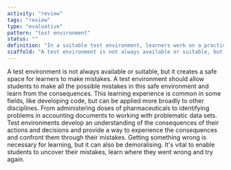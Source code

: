 ```yaml
---
activity: "review"
tags: "review"
type: "evaluative"
pattern: "test environment"
status: ""
definition: "In a suitable test environment, learners work on a practical example to explore a topic and test their skills, decisions and actions. It allows them to see what works, what errors occur and validation when correct."
scaffold: "A test environment is not always available or suitable, but it creates a safe space for learners to make mistakes. A test environment should allow students to make all the possible mistakes in this safe environment and learn from the consequences. This learning experience is common in some fields, like developing code, but can be applied more broadly to other disciplines. From administering doses of pharmaceuticals to identifying problems in accounting documents to working with problematic data sets. Test environments develop an understanding of the consequences of their actions and decisions and provide a way to experience the consequences and confront them through their mistakes. Getting something wrong is necessary for learning, but it can also be demoralising. It's vital to enable students to uncover their mistakes, learn where they went wrong and try again."
---
```


A test environment is not always available or suitable, but it creates a safe space for learners to make mistakes. A test environment should allow students to make all the possible mistakes in this safe environment and learn from the consequences. This learning experience is common in some fields, like developing code, but can be applied more broadly to other disciplines. From administering doses of pharmaceuticals to identifying problems in accounting documents to working with problematic data sets. Test environments develop an understanding of the consequences of their actions and decisions and provide a way to experience the consequences and confront them through their mistakes. Getting something wrong is necessary for learning, but it can also be demoralising. It's vital to enable students to uncover their mistakes, learn where they went wrong and try again.
